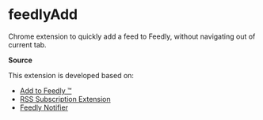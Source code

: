 feedlyAdd
=========

Chrome extension to quickly add a feed to Feedly, without navigating out of current tab.

**Source**

 This extension is developed based on:

 - [Add to Feedly ™](https://chrome.google.com/webstore/detail/add-to-feedly/ghaljlgnomaiedigplceadckbkkdkfem)
 - [RSS Subscription Extension](https://chrome.google.com/webstore/detail/rss-subscription-extensio/nlbjncdgjeocebhnmkbbbdekmmmcbfjd)
 - [Feedly Notifier](https://chrome.google.com/webstore/detail/feedly-notifier/egikgfbhipinieabdmcpigejkaomgjgb)